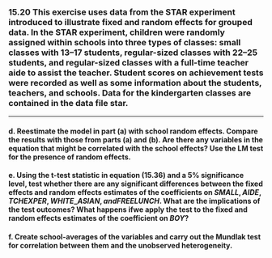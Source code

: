 ### 15.20 This exercise uses data from the STAR experiment introduced to illustrate fixed and random effects for grouped data. In the STAR experiment, children were randomly assigned within schools into three types of classes: small classes with 13–17 students, regular-sized classes with 22–25 students, and regular-sized classes with a full-time teacher aide to assist the teacher. Student scores on achievement tests were recorded as well as some information about the students, teachers, and schools. Data for the kindergarten classes are contained in the data file star.
---
#### d. Reestimate the model in part (a) with school random effects. Compare the results with those from parts (a) and (b). Are there any variables in the equation that might be correlated with the school effects? Use the LM test for the presence of random effects.

#### e. Using the t-test statistic in equation (15.36) and a 5% significance level, test whether there are any significant differences between the fixed effects and random effects estimates of the coefficients on $SMALL, AIDE, TCHEXPER, WHITE\_ASIAN, and FREELUNCH$. What are the implications of the test outcomes? What happens ifwe apply the test to the fixed and random effects estimates of the coefficient on $BOY$?

#### f. Create school-averages of the variables and carry out the Mundlak test for correlation between them and the unobserved heterogeneity.
